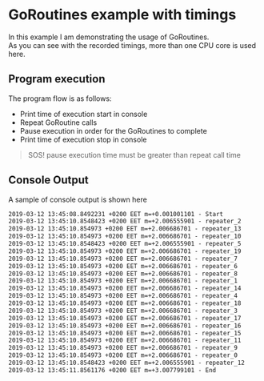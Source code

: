 # GoRoutines example with timings
In this example I am demonstrating the usage of GoRoutines. <br/>
As you can see with the recorded timings, more than one CPU core is used here.

## Program execution
The program flow is as follows:
- Print time of execution start in console
- Repeat GoRoutine calls
- Pause execution in order for the GoRoutines to complete
- Print time of execution stop in console

> SOS! pause execution time must be greater than repeat call time

## Console Output 
A sample of console output is shown here

```cmd
2019-03-12 13:45:08.8492231 +0200 EET m=+0.001001101 - Start
2019-03-12 13:45:10.8548423 +0200 EET m=+2.006555901 - repeater_2
2019-03-12 13:45:10.854973 +0200 EET m=+2.006686701 - repeater_13
2019-03-12 13:45:10.854973 +0200 EET m=+2.006686701 - repeater_10
2019-03-12 13:45:10.8548423 +0200 EET m=+2.006555901 - repeater_5
2019-03-12 13:45:10.854973 +0200 EET m=+2.006686701 - repeater_19
2019-03-12 13:45:10.854973 +0200 EET m=+2.006686701 - repeater_7
2019-03-12 13:45:10.854973 +0200 EET m=+2.006686701 - repeater_6
2019-03-12 13:45:10.854973 +0200 EET m=+2.006686701 - repeater_8
2019-03-12 13:45:10.854973 +0200 EET m=+2.006686701 - repeater_1
2019-03-12 13:45:10.854973 +0200 EET m=+2.006686701 - repeater_14
2019-03-12 13:45:10.854973 +0200 EET m=+2.006686701 - repeater_4
2019-03-12 13:45:10.854973 +0200 EET m=+2.006686701 - repeater_18
2019-03-12 13:45:10.854973 +0200 EET m=+2.006686701 - repeater_3
2019-03-12 13:45:10.854973 +0200 EET m=+2.006686701 - repeater_17
2019-03-12 13:45:10.854973 +0200 EET m=+2.006686701 - repeater_16
2019-03-12 13:45:10.854973 +0200 EET m=+2.006686701 - repeater_15
2019-03-12 13:45:10.854973 +0200 EET m=+2.006686701 - repeater_11
2019-03-12 13:45:10.854973 +0200 EET m=+2.006686701 - repeater_9
2019-03-12 13:45:10.854973 +0200 EET m=+2.006686701 - repeater_0
2019-03-12 13:45:10.8548423 +0200 EET m=+2.006555901 - repeater_12
2019-03-12 13:45:11.8561176 +0200 EET m=+3.007799101 - End
```
